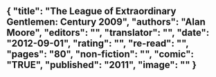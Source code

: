 {
 "title": "The League of Extraordinary Gentlemen: Century 2009",
 "authors": "Alan Moore",
 "editors": "",
 "translator": "",
 "date": "2012-09-01",
 "rating": "",
 "re-read": "",
 "pages": "80",
 "non-fiction": "",
 "comic": "TRUE",
 "published": "2011",
 "image": ""
}
---

